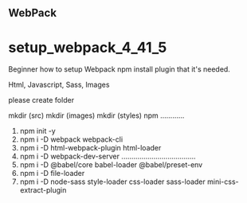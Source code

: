 ## WebPack

# setup_webpack_4_41_5
Beginner how to setup Webpack npm install plugin that it's needed.

Html, Javascript, Sass, Images

please create folder

mkdir (src)
mkdir (images)
mkdir (styles)
npm
............
1. npm init -y
2. npm i -D webpack webpack-cli
3. npm i -D html-webpack-plugin html-loader
4. npm i -D webpack-dev-server
.....................................
5. npm i -D @babel/core babel-loader @babel/preset-env
6. npm i -D file-loader
7. npm i -D node-sass style-loader css-loader sass-loader mini-css-extract-plugin
